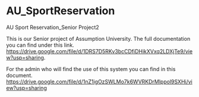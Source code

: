 # AU_SportReservation
AU Sport Reservation_Senior Project2

This is our Senior project of Assumption University.
The full documentation you can find under this link.
https://drive.google.com/file/d/1DRS7D5RKv3bcCDfiDHikXVxq2LDXjTe9/view?usp=sharing.

For the admin who will find the use of this system you can find in this document.
https://drive.google.com/file/d/1nZ1igOzSWLMo7k6WVRKDrMlppol9SXHi/view?usp=sharing
